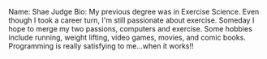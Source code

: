 Name: Shae Judge
Bio: My previous degree was in Exercise Science.
Even though I took a career turn, I'm still passionate about exercise.
Someday I hope to merge my two passions, computers and exercise.
Some hobbies include running, weight lifting, video games, movies, and comic books.
Programming is really satisfying to me...when it works!!
